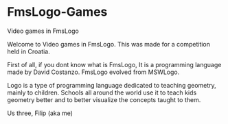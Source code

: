 # FmsLogo-Games
Video games in FmsLogo

Welcome to Video games in FmsLogo. This was made for a competition held in Croatia.

First of all, if you dont know what is FmsLogo, It is a programming language made by David Costanzo.
FmsLogo evolved from MSWLogo. 

Logo is a type of programming language dedicated to teaching geometry, mainly to children.
Schools all around the world use it to teach kids geometry better and to better visualize the concepts taught to them.

Us three, Filip (aka me)
